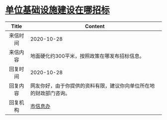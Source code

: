 # <a href="http://www.shangluo.gov.cn/zmhd/ldxxxx.jsp?urltype=leadermail.LeaderMailContentUrl&wbtreeid=1112&leadermailid=6572">单位基础设施建设在哪招标</a>
|Title|Content|
|:---:|---|
|来信时间|2020-10-28|
|来信内容|地面硬化约300平米，按照政策在哪发布招标信息。|
|回复时间|2020-10-28|
|回复内容|网友你好，由于你提供的资料有限，建议你向单位所在地的财政部门咨询。|
|回复机构|<a href="../../categories/agencies/市信息办.md">市信息办</a>|
